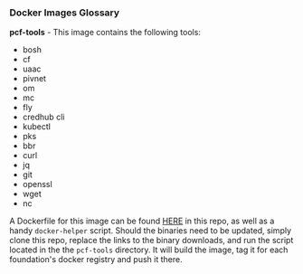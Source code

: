 ### Docker Images Glossary

**pcf-tools** - This image contains the following tools:
  - bosh
  - cf
  - uaac
  - pivnet
  - om
  - mc
  - fly
  - credhub cli
  - kubectl
  - pks
  - bbr
  - curl
  - jq
  - git
  - openssl
  - wget
  - nc

A Dockerfile for this image can be found [HERE](https://gitlower.onefiserv.net/PCF/pcf-docker-tools/blob/master/pcf-tools/Dockerfile) in this repo, as well as a handy ```docker-helper``` script. Should the binaries need to be updated, simply clone this repo, replace the links to the binary downloads, and run the script located in the the ```pcf-tools``` directory. It will build the image, tag it for each foundation's docker registry and push it there.
